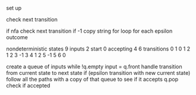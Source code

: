 set up

check next transition

if nfa
  check next transition if -1
  copy string
  for loop for each epsilon outcome




nondeterministic
states 9
inputs 2
start 0
accepting 4 6
transitions
0 1 0
1 2 1
2 3 -1
3 4 1
2 5 -1
5 6 0



create a queue of inputs
while !q.empty
  input = q.front
  handle transition from current state to next state
  if (epsilon transition with new current state)
    follow all the paths with a copy of that queue to see if it accepts
  q.pop
check if accepted